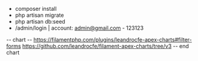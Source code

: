 - composer install
- php artisan migrate
- php artisan db:seed
- /admin/login | account: admin@gmail.com - 123123


-- chart --
https://filamentphp.com/plugins/leandrocfe-apex-charts#filter-forms
https://github.com/leandrocfe/filament-apex-charts/tree/v3
-- end chart